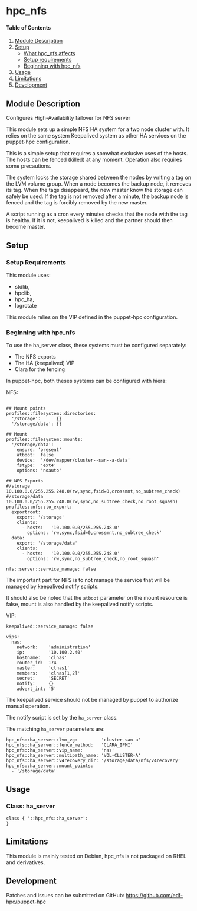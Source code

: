 # hpc_nfs

#### Table of Contents

1. [Module Description](#module-description)
2. [Setup](#setup)
    * [What hpc_nfs affects](#what-hpc_nfs-affects)
    * [Setup requirements](#setup-requirements)
    * [Beginning with hpc_nfs](#beginning-with-hpc_nfs)
3. [Usage](#usage)
4. [Limitations](#limitations)
5. [Development](#development)

## Module Description

Configures High-Availability failover for NFS server

This module sets up a simple NFS HA system for a two node cluster with. It
relies on the same system Keepalived system as other HA services on the
puppet-hpc configuration.

This is a simple setup that requires a somwhat exclusive uses of the hosts. The
hosts can be fenced (killed) at any moment. Operation also requires some
precautions.

The system locks the storage shared between the nodes by writing a tag on the
LVM volume group. When a node becomes the backup node, it removes its tag. When
the tags disappeard, the new master know the storage can safely be used. If the
tag is not removed after a minute, the backup node is fenced and the tag is
forcibly removed by the new master.

A script running as a cron every minutes checks that the node with the tag is
healthy. If it is not, keepalived is killed and the partner should then become
master.

## Setup

### Setup Requirements

This module uses:
  - stdlib,
  - hpclib,
  - hpc_ha,
  - logrotate

This module relies on the VIP defined in the puppet-hpc configuration.

### Beginning with hpc_nfs

To use the ha_server class, these systems must be configured separately:
 - The NFS exports
 - The HA (keepalived) VIP
 - Clara for the fencing

In puppet-hpc, both theses systems can be configured with hiera:


NFS:

```

## Mount points
profiles::filesystem::directories:
  '/storage':      {}
  '/storage/data': {}

## Mount
profiles::filesystem::mounts:  
  '/storage/data':
    ensure: 'present'
    atboot:  false
    device:  '/dev/mapper/cluster--san--a-data'
    fstype:  'ext4'
    options: 'noauto'

## NFS Exports
#/storage        10.100.0.0/255.255.248.0(rw,sync,fsid=0,crossmnt,no_subtree_check)
#/storage/data   10.100.0.0/255.255.248.0(rw,sync,no_subtree_check,no_root_squash)
profiles::nfs::to_export:
  exportroot:
    export: '/storage'
    clients:
      - hosts:   '10.100.0.0/255.255.248.0'
        options: 'rw,sync,fsid=0,crossmnt,no_subtree_check'
  data:
    export: '/storage/data'
    clients:
      - hosts:   '10.100.0.0/255.255.248.0'
        options: 'rw,sync,no_subtree_check,no_root_squash'

nfs::server::service_manage: false

```

The important part for NFS is to not manage the service that will be managed by
keepalived notify scripts.

It should also be noted that the `atboot` parameter on the mount resource is
false, mount is also handled by the keepalived notify scripts.

VIP:

```
keepalived::service_manage: false

vips:
  nas:
    network:    'administration'
    ip:         '10.100.2.40'
    hostname:   'clnas'
    router_id:  174
    master:     'clnas1'
    members:    'clnas[1,2]'
    secret:     'SECRET'
    notify:     {}
    advert_int: '5'
```

The keepalived service should not be managed by puppet to authorize manual
operation.

The notify script is set by the `ha_server` class.

The matching `ha_server` parameters are:

```
hpc_nfs::ha_server::lvm_vg:         'cluster-san-a'
hpc_nfs::ha_server::fence_method:   'CLARA_IPMI'
hpc_nfs::ha_server::vip_name:       'nas'
hpc_nfs::ha_server::multipath_name: 'VOL-CLUSTER-A'
hpc_nfs::ha_server::v4recovery_dir: '/storage/data/nfs/v4recovery'
hpc_nfs::ha_server::mount_points:
  - '/storage/data'
```

## Usage

### Class: ha_server


```
class { '::hpc_nfs::ha_server':
}
```

## Limitations

This module is mainly tested on Debian, hpc_nfs is not packaged on RHEL and
derivatives.

## Development

Patches and issues can be submitted on GitHub:
https://github.com/edf-hpc/puppet-hpc
